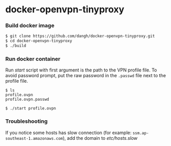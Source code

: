 # docker-openvpn-tinyproxy

### Build docker image

```sh
$ git clone https://github.com/dangh/docker-openvpn-tinyproxy.git
$ cd docker-openvpn-tinyproxy
$ ./build
```

### Run docker container

Run *start* script with first argument is the path to the VPN profile file.
To avoid password prompt, put the raw password in the `.passwd` file next to the profile file.

```
$ ls
profile.ovpn
profile.ovpn.passwd

$ ./start profile.ovpn
```

### Troubleshooting

If you notice some hosts has slow connection (for example: `ssm.ap-southeast-1.amazonaws.com`), add the domain to *etc/hosts.slow*

